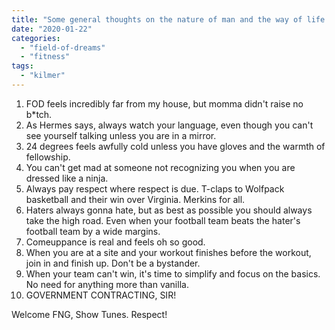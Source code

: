 ```yaml
---
title: "Some general thoughts on the nature of man and the way of life."
date: "2020-01-22"
categories: 
  - "field-of-dreams"
  - "fitness"
tags: 
  - "kilmer"
---
```


1. FOD feels incredibly far from my house, but momma didn't raise no b\*tch.
2. As Hermes says, always watch your language, even though you can't see yourself talking unless you are in a mirror.
3. 24 degrees feels awfully cold unless you have gloves and the warmth of fellowship.
4. You can't get mad at someone not recognizing you when you are dressed like a ninja.
5. Always pay respect where respect is due. T-claps to Wolfpack basketball and their win over Virginia. Merkins for all.
6. Haters always gonna hate, but as best as possible you should always take the high road. Even when your football team beats the hater's football team by a wide margins.
7. Comeuppance is real and feels oh so good.
8. When you are at a site and your workout finishes before the workout, join in and finish up. Don't be a bystander.
9. When your team can't win, it's time to simplify and focus on the basics. No need for anything more than vanilla.
10. GOVERNMENT CONTRACTING, SIR!

Welcome FNG, Show Tunes. Respect!
